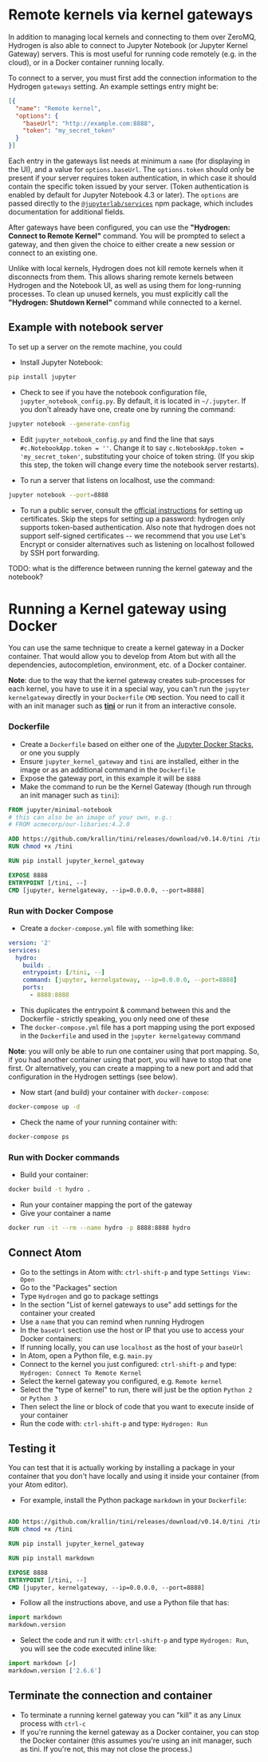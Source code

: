 # Remote kernels via kernel gateways

In addition to managing local kernels and connecting to them over ZeroMQ, Hydrogen is also able to connect to Jupyter Notebook (or Jupyter Kernel Gateway) servers. This is most useful for running code remotely (e.g. in the cloud), or in a Docker container running locally.

To connect to a server, you must first add the connection information to the Hydrogen `gateways` setting. An example settings entry might be:

```json
[{
  "name": "Remote kernel",
  "options": {
    "baseUrl": "http://example.com:8888",
    "token": "my_secret_token"
  }
}]
```

Each entry in the gateways list needs at minimum a `name` (for displaying in the UI), and a value for `options.baseUrl`. The `options.token` should only be present if your server requires token authentication, in which case it should contain the specific token issued by your server. (Token authentication is enabled by default for Jupyter Notebook 4.3 or later). The `options` are passed directly to the [`@jupyterlab/services`](https://github.com/jupyterlab/services) npm package, which includes documentation for additional fields.

After gateways have been configured, you can use the **"Hydrogen: Connect to Remote Kernel"** command. You will be prompted to select a gateway, and then given the choice to either create a new session or connect to an existing one.

Unlike with local kernels, Hydrogen does not kill remote kernels when it disconnects from them. This allows sharing remote kernels between Hydrogen and the Notebook UI, as well as using them for long-running processes. To clean up unused kernels, you must explicitly call the **"Hydrogen: Shutdown Kernel"** command while connected to a kernel.

## Example with notebook server

To set up a server on the remote machine, you could

- Install Jupyter Notebook:

```bash
pip install jupyter
```

- Check to see if you have the notebook configuration file, `jupyter_notebook_config.py`. By default, it is located in `~/.jupyter`. If you don't already have one, create one by running the command:

```bash
jupyter notebook --generate-config
```

- Edit `jupyter_notebook_config.py` and find the line that says `#c.NotebookApp.token = ''`. Change it to say `c.NotebookApp.token = 'my_secret_token'`, substituting your choice of token string. (If you skip this step, the token will change every time the notebook server restarts).

- To run a server that listens on localhost, use the command:

```bash
jupyter notebook --port=8888
```

- To run a public server, consult the [official instructions](http://jupyter-notebook.readthedocs.io/en/latest/public_server.html) for setting up certificates. Skip the steps for setting up a password: hydrogen only supports token-based authentication. Also note that hydrogen does not support self-signed certificates -- we recommend that you use Let's Encrypt or consider alternatives such as listening on localhost followed by SSH port forwarding.

TODO: what is the difference between running the kernel gateway and the notebook?

# Running a Kernel gateway using Docker

You can use the same technique to create a kernel gateway in a Docker container. That would allow you to develop from Atom but with all the dependencies, autocompletion, environment, etc. of a Docker container.

**Note**: due to the way that the kernel gateway creates sub-processes for each kernel, you have to use it in a special way, you can't run the `jupyter kernelgateway` directly in your `Dockerfile` `CMD` section. You need to call it with an init manager such as [**tini**](https://github.com/krallin/tini) or run it from an interactive console.


### Dockerfile

- Create a `Dockerfile` based on either one of the [Jupyter Docker Stacks](https://github.com/jupyter/docker-stacks), or one you supply
- Ensure `jupyter_kernel_gateway` and `tini` are installed, either in the image or as an additional command in the `Dockerfile`
- Expose the gateway port, in this example it will be `8888`
- Make the command to run be the Kernel Gateway (though run through an init manager such as `tini`):

```Dockerfile
FROM jupyter/minimal-notebook
# this can also be an image of your own, e.g.:
# FROM acmecorp/our-libaries:4.2.0

ADD https://github.com/krallin/tini/releases/download/v0.14.0/tini /tini
RUN chmod +x /tini

RUN pip install jupyter_kernel_gateway

EXPOSE 8888
ENTRYPOINT [/tini, --]
CMD [jupyter, kernelgateway, --ip=0.0.0.0, --port=8888]
```

### Run with Docker Compose

- Create a `docker-compose.yml` file with something like:

```yml
version: '2'
services:
  hydro:
    build: .
    entrypoint: [/tini, --]
    command: [jupyter, kernelgateway, --ip=0.0.0.0, --port=8888]
    ports:
      - 8888:8888
```

- This duplicates the entrypoint & command between this and the Dockerfile - strictly speaking, you only need one of these 
- The `docker-compose.yml` file has a port mapping using the port exposed in the `Dockerfile` and used in the `jupyter kernelgateway` command

**Note**: you will only be able to run one container using that port mapping. So, if you had another container using that port, you will have to stop that one first. Or alternatively, you can create a mapping to a new port and add that configuration in the Hydrogen settings (see below).

- Now start (and build) your container with `docker-compose`:

```bash
docker-compose up -d
```

- Check the name of your running container with:

```bash
docker-compose ps
```

### Run with Docker commands

- Build your container:

```bash
docker build -t hydro .
```

- Run your container mapping the port of the gateway
- Give your container a name

```bash
docker run -it --rm --name hydro -p 8888:8888 hydro
```


## Connect Atom

- Go to the settings in Atom with: `ctrl-shift-p` and type `Settings View: Open`
- Go to the "Packages" section
- Type `Hydrogen` and go to package settings
- In the section "List of kernel gateways to use" add settings for the container your created
- Use a `name` that you can remind when running Hydrogen
- In the `baseUrl` section use the host or IP that you use to access your Docker containers:
- If running locally, you can use `localhost` as the host of your `baseUrl`
- In Atom, open a Python file, e.g. `main.py`
- Connect to the kernel you just configured: `ctrl-shift-p` and type: `Hydrogen: Connect To Remote Kernel`
- Select the kernel gateway you configured, e.g. `Remote kernel`
- Select the "type of kernel" to run, there will just be the option `Python 2` or `Python 3`
- Then select the line or block of code that you want to execute inside of your container
- Run the code with: `ctrl-shift-p` and type: `Hydrogen: Run`

## Testing it

You can test that it is actually working by installing a package in your container that you don't have locally and using it inside your container (from your Atom editor).

- For example, install the Python package `markdown` in your `Dockerfile`:

```Dockerfile

ADD https://github.com/krallin/tini/releases/download/v0.14.0/tini /tini
RUN chmod +x /tini

RUN pip install jupyter_kernel_gateway

RUN pip install markdown

EXPOSE 8888
ENTRYPOINT [/tini, --]
CMD [jupyter, kernelgateway, --ip=0.0.0.0, --port=8888]
```

- Follow all the instructions above, and use a Python file that has:

```python
import markdown
markdown.version
```

- Select the code and run it with: `ctrl-shift-p` and type `Hydrogen: Run`, you will see the code executed inline like:

```python
import markdown [✓]
markdown.version ['2.6.6']
```

## Terminate the connection and container

- To terminate a running kernel gateway you can "kill" it as any Linux process with `ctrl-c`
- If you're running the kernel gateway as a Docker container, you can stop the Docker container (this assumes you're using an init manager, such as tini. If you're not, this may not close the process.)
